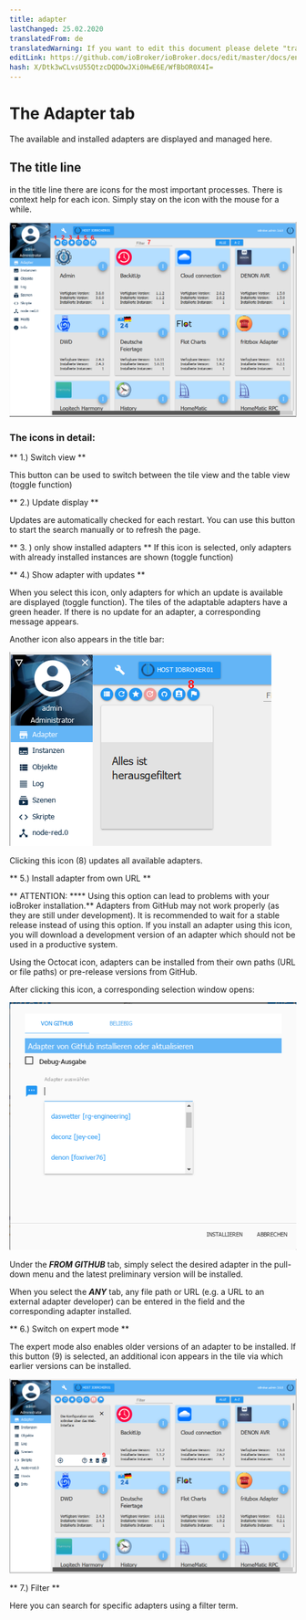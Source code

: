 ```yaml
---
title: adapter
lastChanged: 25.02.2020
translatedFrom: de
translatedWarning: If you want to edit this document please delete "translatedFrom" field, elsewise this document will be translated automatically again
editLink: https://github.com/ioBroker/ioBroker.docs/edit/master/docs/en/admin/adapter.md
hash: X/Dtk3wCLvsU55QtzcDQDOwJXi0HwE6E/WfBbOR0X4I=
---
```

# The Adapter tab
The available and installed adapters are displayed and managed here.

## The title line
in the title line there are icons for the most important processes. There is context help for each icon. Simply stay on the icon with the mouse for a while.

![The Admin tab](../../de/admin/media/ADMIN_Adapter_Kachel_numbers.png)

### The icons in detail:
** 1.) Switch view **

This button can be used to switch between the tile view and the table view (toggle function)

** 2.) Update display **

Updates are automatically checked for each restart. You can use this button to start the search manually or to refresh the page.

** 3. ) only show installed adapters ** If this icon is selected, only adapters with already installed instances are shown (toggle function)

** 4.) Show adapter with updates **

When you select this icon, only adapters for which an update is available are displayed (toggle function). The tiles of the adaptable adapters have a green header. If there is no update for an adapter, a corresponding message appears.

Another icon also appears in the title bar:

![The Admin tab](../../de/admin/media/ADMIN_Adapter_Kachel_upgradeable.png)

Clicking this icon (8) updates all available adapters.

** 5.) Install adapter from own URL **

** ATTENTION: **** Using this option can lead to problems with your ioBroker installation.** Adapters from GitHub may not work properly (as they are still under development). It is recommended to wait for a stable release instead of using this option. If you install an adapter using this icon, you will download a development version of an adapter which should not be used in a productive system.

Using the Octocat icon, adapters can be installed from their own paths (URL or file paths) or pre-release versions from GitHub.

After clicking this icon, a corresponding selection window opens:

![Install GitHub](../../de/admin/media/ADMIN_Adapter_GitHub.png)

Under the ***FROM GITHUB*** tab, simply select the desired adapter in the pull-down menu and the latest preliminary version will be installed.

When you select the ***ANY*** tab, any file path or URL (e.g. a URL to an external adapter developer) can be entered in the field and the corresponding adapter installed.

** 6.) Switch on expert mode **

The expert mode also enables older versions of an adapter to be installed. If this button (9) is selected, an additional icon appears in the tile via which earlier versions can be installed.

![Install other versions](../../de/admin/media/ADMIN_Adapter_Kachel_versions.png)

** 7.) Filter **

Here you can search for specific adapters using a filter term.